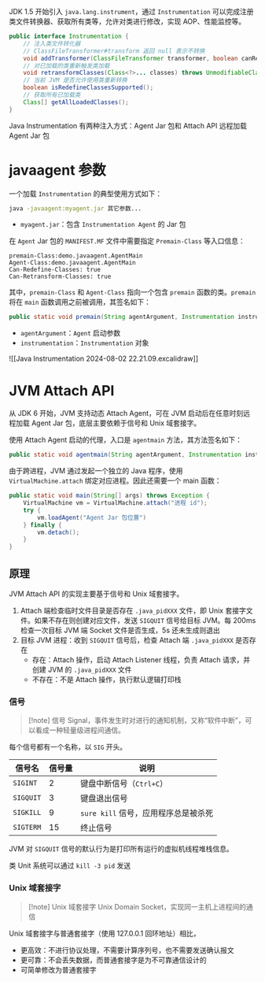 JDK 1.5 开始引入 `java.lang.instrument`，通过 `Instrumentation` 可以完成注册类文件转换器、获取所有类等，允许对类进行修改，实现 AOP、性能监控等。

```java
public interface Instrumentation {
    // 注入类文件转化器
    // ClassFileTransformer#transform 返回 null 表示不转换
    void addTransformer(ClassFileTransformer transformer, boolean canRetransform);
    // 对已加载的类重新触发类加载
    void retransformClasses(Class<?>... classes) throws UnmodifiableClassException;
    // 当前 JVM 是否允许使用类重新转换
    boolean isRedefineClassesSupported();
    // 获取所有已加载类
    Class[] getAllLoadedClasses();
}
```

Java Instrumentation 有两种注入方式：Agent Jar 包和 Attach API 远程加载 Agent Jar 包
# javaagent 参数

一个加载 `Instrumentation` 的典型使用方式如下：

```bash
java -javaagent:myagent.jar 其它参数...
```
* `myagent.jar`：包含 `Instrumentation Agent` 的 Jar 包

在 `Agent` Jar 包的 `MANIFEST.MF` 文件中需要指定 `Premain-Class` 等入口信息：

``` title:MANIFEST.MF
premain-Class:demo.javaagent.AgentMain
Agent-Class:demo.javaagent.AgentMain
Can-Redefine-Classes: true
Can-Retransform-Classes: true
```

其中，`premain-Class` 和 `Agent-Class` 指向一个包含 `premain` 函数的类。`premain` 将在 `main` 函数调用之前被调用，其签名如下：

```java
public static void premain(String agentArgument, Instrumentation instrumentation) throws Exception;
```
* `agentArgument`：`Agent` 启动参数
* `instrumentation`：`Instrumentation` 对象

![[Java Instrumentation 2024-08-02 22.21.09.excalidraw]]
# JVM Attach API

从 JDK 6 开始，JVM 支持动态 Attach Agent，可在 JVM 启动后在任意时刻远程加载 Agent Jar 包，底层主要依赖于信号和 Unix 域套接字。

使用 Attach Agent 启动的代理，入口是 `agentmain` 方法，其方法签名如下：

```java
public static void agentmain(String agentArgument, Instrumentation instrumentation) throws Exception;
```

由于跨进程，JVM 通过发起一个独立的 Java 程序，使用 `VirtualMachine.attach` 绑定对应进程。因此还需要一个 main 函数：

```java
public static void main(String[] args) throws Exception {
    VirtualMachine vm = VirtualMachine.attach("进程 id");
    try {
        vm.loadAgent("Agent Jar 包位置")
    } finally {
        vm.detach();
    }
}
```
## 原理

 JVM Attach API 的实现主要基于信号和 Unix 域套接字。

1. Attach 端检查临时文件目录是否存在 `.java_pidXXX` 文件，即 Unix 套接字文件。如果不存在则创建对应文件，发送 `SIGQUIT` 信号给目标 JVM。每 200ms 检查一次目标 JVM 端 Socket 文件是否生成，5s 还未生成则退出
2. 目标 JVM 进程：收到 `SIGQUIT` 信号后，检查 Attach 端 `.java_pidXXX` 是否存在
    * 存在：Attach 操作，启动 Attach Listener 线程，负责 Attach 请求，并创建 JVM 的 `.java_pidXXX` 文件
    * 不存在：不是 Attach 操作，执行默认逻辑打印栈

### 信号

> [!note] 信号
> Signal，事件发生时对进行的通知机制，又称“软件中断”，可以看成一种轻量级进程间通信。

每个信号都有一个名称，以 `SIG` 开头。

| 信号名       | 信号量 | 说明                       |
| --------- | --- | ------------------------ |
| `SIGINT`  | 2   | 键盘中断信号（`Ctrl+C`）         |
| `SIGQUIT` | 3   | 键盘退出信号                   |
| `SIGKILL` | 9   | `sure kill` 信号，应用程序总是被杀死 |
| `SIGTERM` | 15  | 终止信号                     |

JVM 对 `SIGQUIT` 信号的默认行为是打印所有运行的虚拟机线程堆栈信息。

类 Unit 系统可以通过 `kill -3 pid` 发送
### Unix 域套接字

> [!note] Unix 域套接字
> Unix Domain Socket，实现同一主机上进程间的通信

Unix 域套接字与普通套接字（使用 127.0.0.1 回环地址）相比，
* 更高效：不进行协议处理，不需要计算序列号，也不需要发送确认报文
* 更可靠：不会丢失数据，而普通套接字是为不可靠通信设计的
* 可简单修改为普通套接字